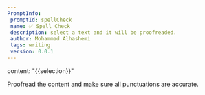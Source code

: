 ```yaml
---
PromptInfo:
 promptId: spellCheck
 name: ✅ Spell Check 
 description: select a text and it will be proofreaded.
 author: Mohammad Alhashemi
 tags: writing
 version: 0.0.1
---
```

content: 
"{{selection}}"

Proofread the content and make sure all punctuations are accurate.

